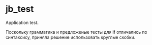 # jb_test
Application test.

Поскольку грамматика и предложеные тесты для if отличались по синтаксису, приняла решение использовать круглые скобки.
